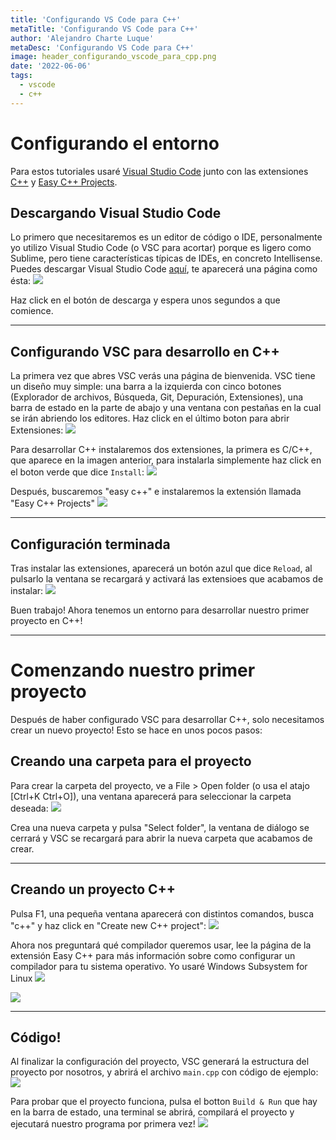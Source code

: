 ```yaml
---
title: 'Configurando VS Code para C++'
metaTitle: 'Configurando VS Code para C++'
author: 'Alejandro Charte Luque'
metaDesc: 'Configurando VS Code para C++'
image: header_configurando_vscode_para_cpp.png
date: '2022-06-06'
tags:
  - vscode
  - c++
---
```


# Configurando el entorno

Para estos tutoriales usaré [Visual Studio Code](https://code.visualstudio.com/) junto con las extensiones [C++](https://marketplace.visualstudio.com/items?itemName=ms-vscode.cpptools) y [Easy C++ Projects](https://marketplace.visualstudio.com/items?itemName=ACharLuk.easy-cpp-projects).

## Descargando Visual Studio Code

Lo primero que necesitaremos es un editor de código o IDE, personalmente yo utilizo Visual Studio Code (o VSC para acortar) porque es ligero como Sublime, pero tiene características típicas de IDEs, en concreto Intellisense. Puedes descargar Visual Studio Code [aquí](https://code.visualstudio.com/), te aparecerá una página como ésta:
![](https://raw.githubusercontent.com/acharluk/UsefulStuff/master/programming/C%2B%2B/images/1/1_vscode_website.png)

Haz click en el botón de descarga y espera unos segundos a que comience.

---

## Configurando VSC para desarrollo en C++

La primera vez que abres VSC verás una página de bienvenida. VSC tiene un diseño muy simple: una barra a la izquierda con cinco botones (Explorador de archivos, Búsqueda, Git, Depuración, Extensiones), una barra de estado en la parte de abajo y una ventana con pestañas en la cual se irán abriendo los editores. Haz click en el último boton para abrir Extensiones:
![](https://raw.githubusercontent.com/acharluk/UsefulStuff/master/programming/C%2B%2B/images/1/2_searching_extensions.png)

Para desarrollar C++ instalaremos dos extensiones, la primera es C/C++, que aparece en la imagen anterior, para instalarla simplemente haz click en el boton verde que dice `Install`:
![](https://raw.githubusercontent.com/acharluk/UsefulStuff/master/programming/C%2B%2B/images/1/3_cpp_extension_install.png)

Después, buscaremos "easy c++" e instalaremos la extensión llamada "Easy C++ Projects"
![](https://raw.githubusercontent.com/acharluk/UsefulStuff/master/programming/C%2B%2B/images/1/4_easy_cpp_extension_install.png)

---

## Configuración terminada

Tras instalar las extensiones, aparecerá un botón azul que dice `Reload`, al pulsarlo la ventana se recargará y activará las extensioes que acabamos de instalar:
![](https://raw.githubusercontent.com/acharluk/UsefulStuff/master/programming/C%2B%2B/images/1/5_extensions_installed.png)

Buen trabajo! Ahora tenemos un entorno para desarrollar nuestro primer proyecto en C++!

---

# Comenzando nuestro primer proyecto

Después de haber configurado VSC para desarrollar C++, solo necesitamos crear un nuevo proyecto! Esto se hace en unos pocos pasos:

## Creando una carpeta para el proyecto

Para crear la carpeta del proyecto, ve a File > Open folder (o usa el atajo [Ctrl+K Ctrl+O]), una ventana aparecerá para seleccionar la carpeta deseada:
![](https://raw.githubusercontent.com/acharluk/UsefulStuff/master/programming/C%2B%2B/images/2/1_opening_working_folder.png)

Crea una nueva carpeta y pulsa "Select folder", la ventana de diálogo se cerrará y VSC se recargará para abrir la nueva carpeta que acabamos de crear.

---

## Creando un proyecto C++

Pulsa F1, una pequeña ventana aparecerá con distintos comandos, busca "c++" y haz click en "Create new C++ project":
![](https://raw.githubusercontent.com/acharluk/UsefulStuff/master/programming/C%2B%2B/images/2/2_creating_cpp_project.png)

Ahora nos preguntará qué compilador queremos usar, lee la página de la extensión Easy C++ para más información sobre como configurar un compilador para tu sistema operativo. Yo usaré Windows Subsystem for Linux
![](https://raw.githubusercontent.com/acharluk/UsefulStuff/master/programming/C%2B%2B/images/2/3_creating_cpp_project_2.png)

![](https://raw.githubusercontent.com/acharluk/UsefulStuff/master/programming/C%2B%2B/images/2/4_compiler_setup.png)

---

## Código!

Al finalizar la configuración del proyecto, VSC generará la estructura del proyecto por nosotros, y abrirá el archivo `main.cpp` con código de ejemplo:
![](https://raw.githubusercontent.com/acharluk/UsefulStuff/master/programming/C%2B%2B/images/2/5_main_cpp.png)

Para probar que el proyecto funciona, pulsa el botton `Build & Run` que hay en la barra de estado, una terminal se abrirá, compilará el proyecto y ejecutará nuestro programa por primera vez!
![](https://raw.githubusercontent.com/acharluk/UsefulStuff/master/programming/C%2B%2B/images/2/6_first_run.png)
